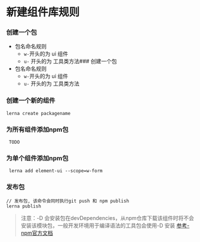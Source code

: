 # 新建组件库规则
### 创建一个包
 * 包名命名规则
   - `w-`开头的为 ui 组件
   - `u-` 开头的为 工具类方法### 创建一个包
 * 包名命名规则
   - `w-`开头的为 ui 组件
   - `u-` 开头的为 工具类方法

### 创建一个新的组件
  ```
  lerna create packagename
  ```
### 为所有组件添加npm包
 ```
  TODO
  ```
### 为单个组件添加npm包
 ```
  lerna add element-ui --scope=w-form
  ```

### 发布包
  ```
  // 发布包, 该命令会同时执行git push 和 npm publish
  lerna publish
  ```
  > 注意：-D 会安装包在devDependencies，从npm仓库下载该组件时将不会安装该模块包，一般开发环境用于编译语法的工具包会使用-D 安装
  > [参考-npm官方文档](https://docs.npmjs.com/cli/v7/configuring-npm/package-json#devdependencies)